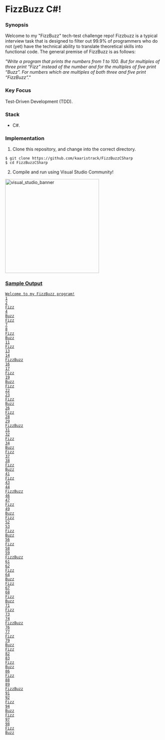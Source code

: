 # FizzBuzz C#!

### Synopsis

Welcome to my "FizzBuzz" tech-test challenge repo! Fizzbuzz is a typical interview task that is designed to filter out 99.9% of programmers who do not (yet) have the technical ability to translate theoretical skills into functional code. The general premise of FizzBuzz is as follows:

*"Write a program that prints the numbers from 1 to 100. But for multiples of three print “Fizz” instead of the number and for the multiples of five print “Buzz”. For numbers which are multiples of both three and five print “FizzBuzz”."*

### Key Focus
Test-Driven Development (TDD).

### Stack
- C#.

### Implementation
1) Clone this repository, and change into the correct directory.
```
$ git clone https://github.com/kaaristrack/FizzBuzzCSharp
$ cd FizzBuzzCSharp
```
2) Compile and run using Visual Studio Community!

<a href="https://www.visualstudio.com/vs/community/"><img src="https://image.ibb.co/gvbP97/vs_banner.jpg" align="center" alt="visual_studio_banner" width="300"/>

### Sample Output
```
Welcome to my FizzBuzz program!
1
2
Fizz
4
Buzz
Fizz
7
8
Fizz
Buzz
11
Fizz
13
14
FizzBuzz
16
17
Fizz
19
Buzz
Fizz
22
23
Fizz
Buzz
26
Fizz
28
29
FizzBuzz
31
32
Fizz
34
Buzz
Fizz
37
38
Fizz
Buzz
41
Fizz
43
44
FizzBuzz
46
47
Fizz
49
Buzz
Fizz
52
53
Fizz
Buzz
56
Fizz
58
59
FizzBuzz
61
62
Fizz
64
Buzz
Fizz
67
68
Fizz
Buzz
71
Fizz
73
74
FizzBuzz
76
77
Fizz
79
Buzz
Fizz
82
83
Fizz
Buzz
86
Fizz
88
89
FizzBuzz
91
92
Fizz
94
Buzz
Fizz
97
98
Fizz
Buzz
```
